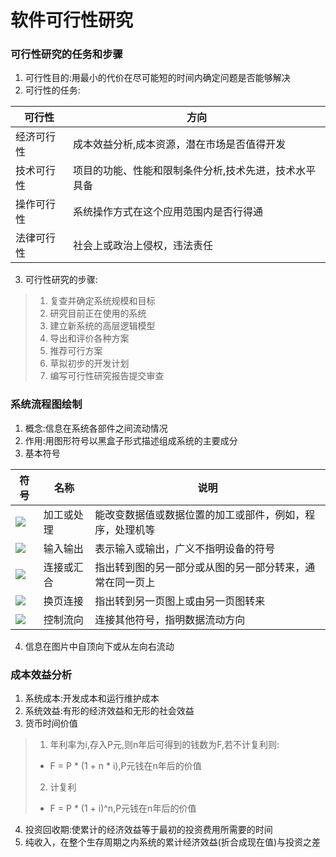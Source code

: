 # 软件可行性研究
### 可行性研究的任务和步骤
1. 可行性目的:用最小的代价在尽可能短的时间内确定问题是否能够解决
1. 可行性的任务:

|可行性|方向|
|--|--|
|经济可行性|成本效益分析,成本资源，潜在市场是否值得开发|
|技术可行性|项目的功能、性能和限制条件分析,技术先进，技术水平具备|
|操作可行性|系统操作方式在这个应用范围内是否行得通|
|法律可行性|社会上或政治上侵权，违法责任|

3. 可行性研究的步骤:
> 1. 复查并确定系统规模和目标
> 2. 研究目前正在使用的系统
> 3. 建立新系统的高层逻辑模型
> 4. 导出和评价各种方案
> 5. 推荐可行方案
> 6. 草拟初步的开发计划
> 7. 编写可行性研究报告提交审查
### 系统流程图绘制
1. 概念:信息在系统各部件之间流动情况
2. 作用:用图形符号以黑盒子形式描述组成系统的主要成分
3. 基本符号

|符号|名称|说明|
|--|--|--|
|![](https://ooo.0o0.ooo/2017/06/23/594c91059c1db.png)|加工或处理|能改变数据值或数据位置的加工或部件，例如，程序，处理机等|
|![](https://ooo.0o0.ooo/2017/06/23/594c910dc74bd.png)|输入输出|表示输入或输出，广义不指明设备的符号|
|![](https://ooo.0o0.ooo/2017/06/23/594c90ef917bf.png)|连接或汇合|指出转到图的另一部分或从图的另一部分转来，通常在同一页上|
|![](https://ooo.0o0.ooo/2017/06/23/594c91164f236.png)|换页连接|指出转到另一页图上或由另一页图转来|
|![](https://ooo.0o0.ooo/2017/06/23/594c90ce3e8d5.png)|控制流向|连接其他符号，指明数据流动方向|

4. 信息在图片中自顶向下或从左向右流动

### 成本效益分析
1. 系统成本:开发成本和运行维护成本
2. 系统效益:有形的经济效益和无形的社会效益
3. 货币时间价值
> 1. 年利率为i,存入P元,则n年后可得到的钱数为F,若不计复利则:
> - F = P * (1 + n * i),P元钱在n年后的价值
> 2. 计复利
> - F = P * (1 + i)^n,P元钱在n年后的价值
4. 投资回收期:使累计的经济效益等于最初的投资费用所需要的时间
5. 纯收入，在整个生存周期之内系统的累计经济效益(折合成现在值)与投资之差